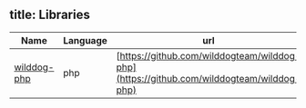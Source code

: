 title: Libraries
---

| Name                                     | Language | url                                      |
| ---------------------------------------- | -------- | ---------------------------------------- |
| [wilddog-php](https://github.com/wilddogteam/wilddog-php) | php      | [https://github.com/wilddogteam/wilddog-php](https://github.com/wilddogteam/wilddog-php) |

